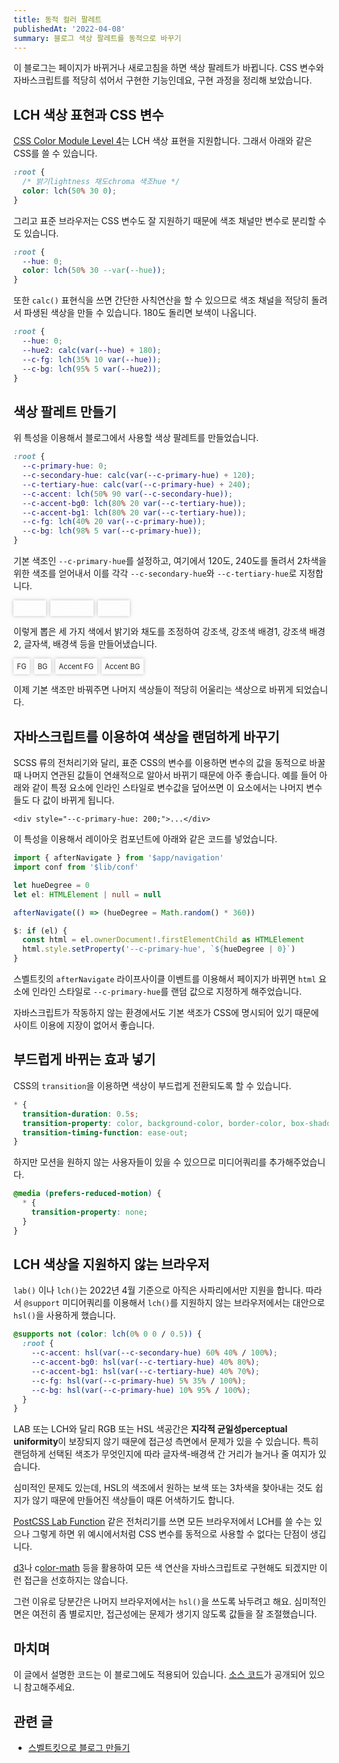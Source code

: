 ```yaml
---
title: 동적 컬러 팔레트
publishedAt: '2022-04-08'
summary: 블로그 색상 팔레트를 동적으로 바꾸기
---
```


이 블로그는 페이지가 바뀌거나 새로고침을 하면 색상 팔레트가 바뀝니다. CSS 변수와 자바스크립트를
적당히 섞어서 구현한 기능인데요, 구현 과정을 정리해 보았습니다.

## LCH 색상 표현과 CSS 변수

[CSS Color Module Level 4](https://www.w3.org/TR/css-color-4/)는 LCH 색상 표현을
지원합니다. 그래서 아래와 같은 CSS를 쓸 수 있습니다.

```css
:root {
  /* 밝기lightness 채도chroma 색조hue */
  color: lch(50% 30 0);
}
```

그리고 표준 브라우저는 CSS 변수도 잘 지원하기 때문에 색조 채널만 변수로 분리할
수도 있습니다.

```css
:root {
  --hue: 0;
  color: lch(50% 30 --var(--hue));
}
```

또한 `calc()` 표현식을 쓰면 간단한 사칙연산을 할 수 있으므로 색조 채널을 적당히
돌려서 파생된 색상을 만들 수 있습니다. 180도 돌리면 보색이 나옵니다.

```css
:root {
  --hue: 0;
  --hue2: calc(var(--hue) + 180);
  --c-fg: lch(35% 10 var(--hue));
  --c-bg: lch(95% 5 var(--hue2));
}
```

## 색상 팔레트 만들기

위 특성을 이용해서 블로그에서 사용할 색상 팔레트를 만들었습니다.

```css
:root {
  --c-primary-hue: 0;
  --c-secondary-hue: calc(var(--c-primary-hue) + 120);
  --c-tertiary-hue: calc(var(--c-primary-hue) + 240);
  --c-accent: lch(50% 90 var(--c-secondary-hue));
  --c-accent-bg0: lch(80% 20 var(--c-tertiary-hue));
  --c-accent-bg1: lch(80% 20 var(--c-tertiary-hue));
  --c-fg: lch(40% 20 var(--c-primary-hue));
  --c-bg: lch(98% 5 var(--c-primary-hue));
}
```

기본 색조인 `--c-primary-hue`를 설정하고, 여기에서 120도, 240도를 돌려서 2차색을
위한 색조를 얻어내서 이를 각각 `--c-secondary-hue`와 `--c-tertiary-hue`로 지정합니다.

<ul class="chips">
  <li class="chip primary">Primary</li>
  <li class="chip secondary">Secondary</li>
  <li class="chip tertiary">Tertiary</li>
</ul>

이렇게 뽑은 세 가지 색에서 밝기와 채도를 조정하여 강조색, 강조색 배경1, 강조색 배경2, 글자색,
배경색 등을 만들어냈습니다.

<ul class="chips">
  <li class="chip fg">FG</li>
  <li class="chip bg">BG</li>
  <li class="chip accent">Accent FG</li>
  <li class="chip accent-bg0">Accent BG</li>
</ul>

이제 기본 색조만 바꿔주면 나머지 색상들이 적당히 어울리는 색상으로 바뀌게 되었습니다.

## 자바스크립트를 이용하여 색상을 랜덤하게 바꾸기

SCSS 류의 전처리기와 달리, 표준 CSS의 변수를 이용하면 변수의 값을 동적으로 바꿀 때 나머지
연관된 값들이 연쇄적으로 알아서 바뀌기 때문에 아주 좋습니다. 예를 들어 아래와 같이 특정 요소에
인라인 스타일로 변수값을 덮어쓰면 이 요소에서는 나머지 변수들도 다 값이 바뀌게 됩니다.

```svelte
<div style="--c-primary-hue: 200;">...</div>
```

이 특성을 이용해서 레이아웃 컴포넌트에 아래와 같은 코드를 넣었습니다.

```typescript
import { afterNavigate } from '$app/navigation'
import conf from '$lib/conf'

let hueDegree = 0
let el: HTMLElement | null = null

afterNavigate(() => (hueDegree = Math.random() * 360))

$: if (el) {
  const html = el.ownerDocument!.firstElementChild as HTMLElement
  html.style.setProperty('--c-primary-hue', `${hueDegree | 0}`)
}
```

스벨트킷의 `afterNavigate` 라이프사이클 이벤트를 이용해서 페이지가 바뀌면 `html` 요소에
인라인 스타일로 `--c-primary-hue`를 랜덤 값으로 지정하게 해주었습니다.

자바스크립트가 작동하지 않는 환경에서도 기본 색조가 CSS에 명시되어 있기 때문에 사이트 이용에
지장이 없어서 좋습니다.

## 부드럽게 바뀌는 효과 넣기

CSS의 `transition`을 이용하면 색상이 부드럽게 전환되도록 할 수 있습니다.

```css
* {
  transition-duration: 0.5s;
  transition-property: color, background-color, border-color, box-shadow;
  transition-timing-function: ease-out;
}
```

하지만 모션을 원하지 않는 사용자들이 있을 수 있으므로 미디어쿼리를 추가해주었습니다.

```css
@media (prefers-reduced-motion) {
  * {
    transition-property: none;
  }
}
```

## LCH 색상을 지원하지 않는 브라우저

`lab()` 이나 `lch()`는 2022년 4월 기준으로 아직은 사파리에서만 지원을 합니다. 따라서
`@support` 미디어쿼리를 이용해서 `lch()`를 지원하지 않는 브라우저에서는 대안으로 `hsl()`을
사용하게 했습니다.

```css
@supports not (color: lch(0% 0 0 / 0.5)) {
  :root {
    --c-accent: hsl(var(--c-secondary-hue) 60% 40% / 100%);
    --c-accent-bg0: hsl(var(--c-tertiary-hue) 40% 80%);
    --c-accent-bg1: hsl(var(--c-tertiary-hue) 40% 70%);
    --c-fg: hsl(var(--c-primary-hue) 5% 35% / 100%);
    --c-bg: hsl(var(--c-primary-hue) 10% 95% / 100%);
  }
}
```

LAB 또는 LCH와 달리 RGB 또는 HSL 색공간은 **지각적 균일성perceptual uniformity**이
보장되지 않기 때문에 접근성 측면에서 문제가 있을 수 있습니다. 특히 랜덤하게 선택된 색조가
무엇인지에 따라 글자색-배경색 간 거리가 늘거나 줄 여지가 있습니다.

심미적인 문제도 있는데, HSL의 색조에서 원하는 보색 또는 3차색을 찾아내는 것도 쉽지가 않기
때문에 만들어진 색상들이 때론 어색하기도 합니다.

[PostCSS Lab Function](https://github.com/csstools/postcss-plugins/tree/main/plugins/postcss-lab-function)
같은 전처리기를 쓰면 모든 브라우저에서 LCH를 쓸 수는 있으나 그렇게 하면 위 예시에서처럼 CSS
변수를 동적으로 사용할 수 없다는 단점이 생깁니다.

[d3](https://d3js.org)나 c[olor-math](https://www.npmjs.com/package/color-math)
등을 활용하여 모든 색 연산을 자바스크립트로 구현해도 되겠지만 이런 접근을 선호하지는 않습니다.

그런 이유로 당분간은 나머지 브라우저에서는 `hsl()`을 쓰도록 놔두려고 해요. 심미적인 면은
여전히 좀 별로지만, 접근성에는 문제가 생기지 않도록 값들을 잘 조절했습니다.

## 마치며

이 글에서 설명한 코드는 이 블로그에도 적용되어 있습니다.
[소스 코드](https://github.com/gongbughim/blog)가 공개되어 있으니 참고해주세요.

## 관련 글

- [스벨트킷으로 블로그 만들기](/posts/sveltekit-blog)

<style>
  .chips {
    padding: 0;
    list-style: none;
    display: flex;
    gap: 0.5em;
  }

  .chip {
    padding: 0.5em;
    box-shadow: 0 0 0.5em #8888;
    text-align: center;
    font-size: 0.8em;
  }

  .chip.primary {
    color: #FFF;
    background-color: hsl(var(--c-primary-hue), 50%, 50%);
  }
  .chip.secondary {
    color: #FFF;
    background-color: hsl(var(--c-secondary-hue), 50%, 50%);
  }
  .chip.tertiary {
    color: #FFF;
    background-color: hsl(var(--c-tertiary-hue), 50%, 50%);
  }
  .chip.fg {
    color: var(--c-bg);
    background-color: var(--c-fg);
  }
  .chip.bg {
    color: var(--c-fg);
    background-color: var(--c-bg);
  }
  .chip.accent {
    color: var(--c-accent-bg0);
    background-color: var(--c-accent);
  }
  .chip.accent-bg0 {
    color: var(--c-accent);
    background-color: var(--c-accent-bg0);
  }
</style>
